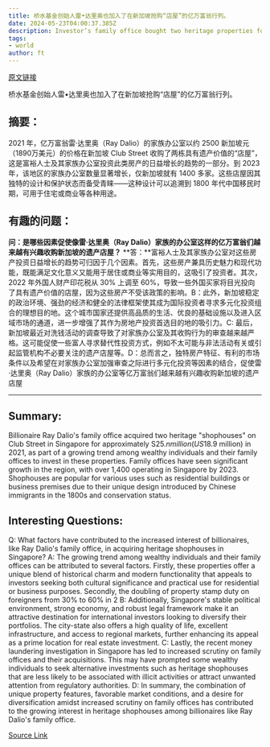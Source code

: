 ```yaml
---
title: 桥水基金创始人雷•达里奥也加入了在新加坡抢购“店屋”的亿万富翁行列。
date: 2024-05-23T04:00:37.385Z
description: Investor’s family office bought two heritage properties for $19mn
tags: 
- world
author: ft
---
```


[原文链接](https://ft.com/content/9741784e-f69a-45cf-adf3-cc5b863c873f)

桥水基金创始人雷•达里奥也加入了在新加坡抢购“店屋”的亿万富翁行列。

## 摘要：

2021 年，亿万富翁雷·达里奥（Ray Dalio）的家族办公室以约 2500 新加坡元（1890万美元）的价格在新加坡 Club Street 收购了两栋具有遗产价值的“店屋”，这是富裕人士及其家族办公室投资此类房产的日益增长的趋势的一部分。到 2023 年，该地区的家族办公室数量显著增长，仅新加坡就有 1400 多家。这些店屋因其独特的设计和保护状态而备受青睐——这种设计可以追溯到 1800 年代中国移民时期，可用于住宅或商业等各种用途。

## 有趣的问题：

**问：是哪些因素促使像雷·达里奥（Ray Dalio）家族的办公室这样的亿万富翁们越来越有兴趣收购新加坡的遗产店屋？**
**答：**富裕人士及其家族办公室对这些房产投资日益增长的趋势可归因于几个因素。首先，这些房产兼具历史魅力和现代功能，既能满足文化意义又能用于居住或商业等实用目的，这吸引了投资者。其次，2022 年外国人财产印花税从 30% 上调至 60%，导致一些外国买家将目光投向了具有遗产价值的店屋，因为这些房产不受该政策的影响。B：此外，新加坡稳定的政治环境、强劲的经济和健全的法律框架使其成为国际投资者寻求多元化投资组合的理想目的地。这个城市国家还提供高品质的生活、优良的基础设施以及进入区域市场的通道，进一步增强了其作为房地产投资首选目的地的吸引力。C: 最后，新加坡最近对洗钱活动的调查导致了对家族办公室及其收购行为的审查越来越严格。这可能促使一些富人寻求替代性投资方式，例如不太可能与非法活动有关或引起监管机构不必要关注的遗产店屋等。D：总而言之，独特房产特征、有利的市场条件以及希望在对家族办公室加强审查之际进行多元化投资等因素的结合，促使雷·达里奥（Ray Dalio）家族的办公室等亿万富翁们越来越有兴趣收购新加坡的遗产店屋

---

## Summary:
Billionaire Ray Dalio's family office acquired two heritage "shophouses" on Club Street in Singapore for approximately S$25.n million (US$18.9 million) in 2021, as part of a growing trend among wealthy individuals and their family offices to invest in these properties. Family offices have seen significant growth in the region, with over 1,400 operating in Singapore by 2023. Shophouses are popular for various uses such as residential buildings or business premises due to their unique design introduced by Chinese immigrants in the 1800s and conservation status.

## Interesting Questions:
Q: What factors have contributed to the increased interest of billionaires, like Ray Dalio's family office, in acquiring heritage shophouses in Singapore?
A: The growing trend among wealthy individuals and their family offices can be attributed to several factors. Firstly, these properties offer a unique blend of historical charm and modern functionality that appeals to investors seeking both cultural significance and practical use for residential or business purposes. Secondly, the doubling of property stamp duty on foreigners from 30% to 60% in 2
B: Additionally, Singapore's stable political environment, strong economy, and robust legal framework make it an attractive destination for international investors looking to diversify their portfolios. The city-state also offers a high quality of life, excellent infrastructure, and access to regional markets, further enhancing its appeal as a prime location for real estate investment.
C: Lastly, the recent money laundering investigation in Singapore has led to increased scrutiny on family offices and their acquisitions. This may have prompted some wealthy individuals to seek alternative investments such as heritage shophouses that are less likely to be associated with illicit activities or attract unwanted attention from regulatory authorities.
D: In summary, the combination of unique property features, favorable market conditions, and a desire for diversification amidst increased scrutiny on family offices has contributed to the growing interest in heritage shophouses among billionaires like Ray Dalio's family office.

[Source Link](https://ft.com/content/9741784e-f69a-45cf-adf3-cc5b863c873f)

